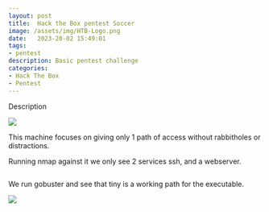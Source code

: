 ```yaml
---
layout: post
title:  Hack the Box pentest Soccer
image: /assets/img/HTB-Logo.png
date:   2023-20-02 15:49:01
tags:
- pentest
description: Basic pentest challenge
categories:
- Hack The Box
- Pentest
---
```


Description

![](2023-01-12-20-38-09.png)


This machine focuses on giving only 1 path of access without rabbitholes or distractions. 

Running nmap against it we only see 2 services ssh, and a webserver.

```

```

We run gobuster and see that tiny is a working path for the executable.

![](2023-01-12-20-39-52.png)